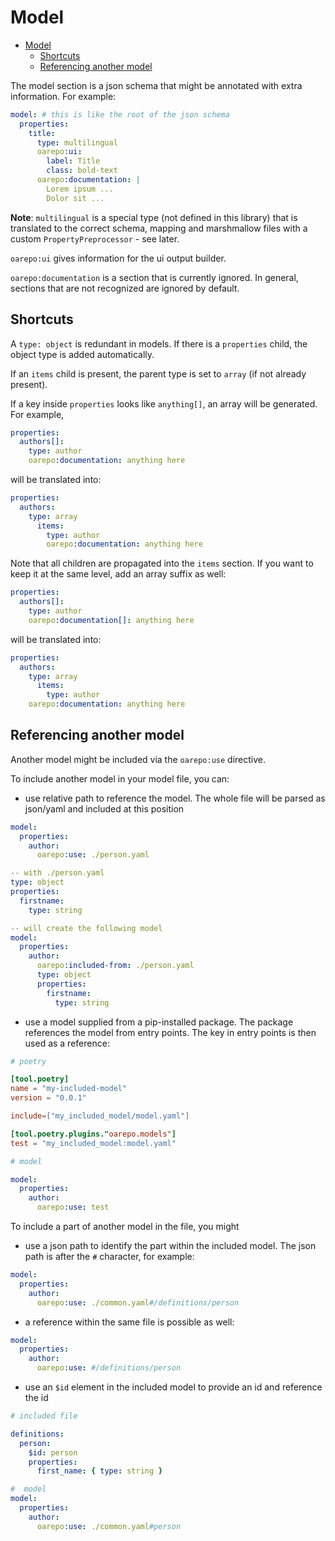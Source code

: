 # Model

<!--TOC-->

- [Model](#model)
  - [Shortcuts](#shortcuts)
  - [Referencing another model](#referencing-another-model)

<!--TOC-->


The model section is a json schema that might be annotated with extra information. For example:

```yaml
model: # this is like the root of the json schema 
  properties:
    title:
      type: multilingual
      oarepo:ui:
        label: Title
        class: bold-text
      oarepo:documentation: |
        Lorem ipsum ...
        Dolor sit ...
```

**Note**: ``multilingual`` is a special type (not defined in this library) that is translated to the correct schema,
mapping and marshmallow files with a custom ``PropertyPreprocessor`` - see later.

``oarepo:ui`` gives information for the ui output builder.

``oarepo:documentation`` is a section that is currently ignored. In general, sections that are not recognized are
ignored by default.

## Shortcuts

A ``type: object`` is redundant in models. If there is a `properties` child, the object type is added automatically.

If an `items` child is present, the parent type is set to `array` (if not already present).

If a key inside `properties` looks like `anything[]`, an array will be generated. For example,

```yaml
properties:
  authors[]:
    type: author
    oarepo:documentation: anything here
```

will be translated into:

```yaml
properties:
  authors:
    type: array
      items:
        type: author
        oarepo:documentation: anything here
```

Note that all children are propagated into the `items` section. 
If you want to keep it at the same level, add an array suffix as well:

```yaml
properties:
  authors[]:
    type: author
    oarepo:documentation[]: anything here
```

will be translated into:

```yaml
properties:
  authors:
    type: array
      items:
        type: author
    oarepo:documentation: anything here
```

## Referencing another model

Another model might be included via the `oarepo:use` directive. 

To include another model in your model file, you can:
  * use relative path to reference the model. The whole file will be parsed as json/yaml and
    included at this position
```yaml
model:
  properties:
    author:
      oarepo:use: ./person.yaml

-- with ./person.yaml
type: object
properties:
  firstname: 
    type: string

-- will create the following model
model:
  properties:
    author:
      oarepo:included-from: ./person.yaml
      type: object
      properties:
        firstname: 
          type: string
```
  * use a model supplied from a pip-installed package. The package references the model
    from entry points. The key in entry points is then used as a reference:
```toml
# poetry

[tool.poetry]
name = "my-included-model"
version = "0.0.1"

include=["my_included_model/model.yaml"]

[tool.poetry.plugins."oarepo.models"]
test = "my_included_model:model.yaml"
```

```yaml
# model

model:
  properties:
    author:
      oarepo:use: test
```

To include a part of another model in the file, you might
  * use a json path to identify the part within the included model. The json path is after
    the `#` character, for example:
```yaml
model:
  properties:
    author:
      oarepo:use: ./common.yaml#/definitions/person
```
  * a reference within the same file is possible as well:
```yaml
model:
  properties:
    author:
      oarepo:use: #/definitions/person
```
  * use an `$id` element in the included model to provide an id and reference the id
```yaml
# included file

definitions:
  person: 
    $id: person
    properties:
      first_name: { type: string }

#  model
model:
  properties:
    author:
      oarepo:use: ./common.yaml#person
```
